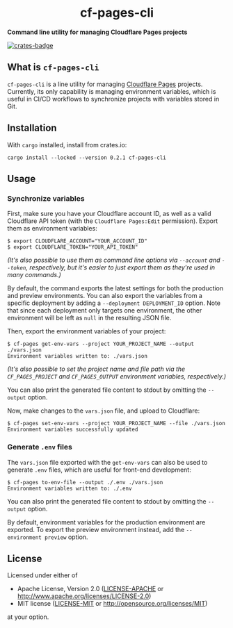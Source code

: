 <p align="center">
  <h1 align="center">cf-pages-cli</h1>
</p>

**Command line utility for managing Cloudflare Pages projects**

[![crates-badge](https://img.shields.io/crates/v/cf-pages-cli.svg)](https://crates.io/crates/cf-pages-cli)

## What is `cf-pages-cli`

`cf-pages-cli` is a line utility for managing [Cloudflare Pages](https://pages.cloudflare.com/) projects. Currently, its only capability is managing environment variables, which is useful in CI/CD workflows to synchronize projects with variables stored in Git.

## Installation

With `cargo` installed, install from crates.io:

```console
cargo install --locked --version 0.2.1 cf-pages-cli
```

## Usage

### Synchronize variables

First, make sure you have your Cloudflare account ID, as well as a valid Cloudflare API token (with the `Cloudflare Pages:Edit` permission). Export them as environment variables:

```console
$ export CLOUDFLARE_ACCOUNT="YOUR_ACCOUNT_ID"
$ export CLOUDFLARE_TOKEN="YOUR_API_TOKEN"
```

_(It's also possible to use them as command line options via `--account` and `--token`, respectively, but it's easier to just export them as they're used in many commands.)_

By default, the command exports the latest settings for both the production and preview environments. You can also export the variables from a specific deployment by adding a `--deployment DEPLOYMENT_ID` option. Note that since each deployment only targets one environment, the other environment will be left as `null` in the resulting JSON file.

Then, export the environment variables of your project:

```console
$ cf-pages get-env-vars --project YOUR_PROJECT_NAME --output ./vars.json
Environment variables written to: ./vars.json
```

_(It's also possible to set the project name and file path via the `CF_PAGES_PROJECT` and `CF_PAGES_OUTPUT` environment variables, respectively.)_

You can also print the generated file content to stdout by omitting the `--output` option.

Now, make changes to the `vars.json` file, and upload to Cloudflare:

```console
$ cf-pages set-env-vars --project YOUR_PROJECT_NAME --file ./vars.json
Environment variables successfully updated
```

### Generate `.env` files

The `vars.json` file exported with the `get-env-vars` can also be used to generate `.env` files, which are useful for front-end development:

```console
$ cf-pages to-env-file --output ./.env ./vars.json
Environment variables written to: ./.env
```

You can also print the generated file content to stdout by omitting the `--output` option.

By default, environment variables for the production environment are exported. To export the preview environment instead, add the `--environment preview` option.

## License

Licensed under either of

- Apache License, Version 2.0 ([LICENSE-APACHE](./LICENSE-APACHE) or <http://www.apache.org/licenses/LICENSE-2.0>)
- MIT license ([LICENSE-MIT](./LICENSE-MIT) or <http://opensource.org/licenses/MIT>)

at your option.

